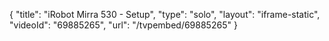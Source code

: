 {
    "title": "iRobot Mirra 530 - Setup",
    "type": "solo",
    "layout": "iframe-static",
    "videoId": "69885265",
    "url": "\/tvpembed\/69885265"
}